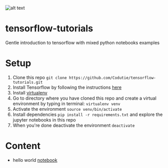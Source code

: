 ![alt text](http://www.webnews.it/wp-content/uploads/2015/11/tf-650x245.jpg)

# tensorflow-tutorials
Gentle introduction to tensorflow with mixed python notebooks examples

# Setup
1.  Clone this repo ```git clone https://github.com/Codutie/tensorflow-tutorials.git```
2.  Install Tensorflow by following the instructions [here](https://www.tensorflow.org/install/)
3.  Install [virtualenv](http://docs.python-guide.org/en/latest/dev/virtualenvs/)
4.  Go to directory where you have cloned this repo and create a virtual environment by typing in terminal: ```virtualenv venv```
5.  Activate the environment ```source venv/bin/activate```
6.  Install dependencies ```pip install -r requirements.txt``` and explore the jupyter notebooks in this repo
7.  When you're done deactivate the environment ```deactivate```

# Content

- hello world [notebook](https://github.com/Codutie/tensorflow-tutorials/blob/master/hello_tensorflow.ipynb)
